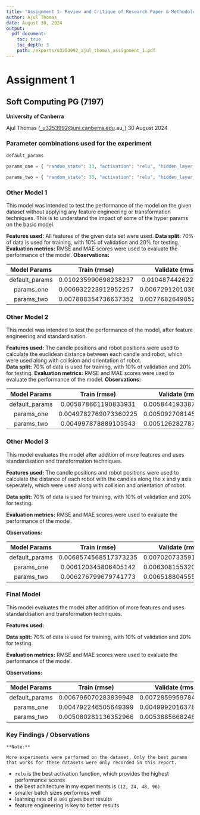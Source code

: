 ```yaml
---
title: "Assignment 1: Review and Critique of Research Paper & Methodology"
author: Ajul Thomas
date: August 30, 2024
output:
  pdf_document:
    toc: true
    toc_depth: 3
    path: /exports/u3253992_ajul_thomas_assignment_1.pdf
---
```


# Assignment 1

## Soft Computing PG (7197)

**University of Canberra**

Ajul Thomas (_u3253992@uni.canberra.edu.au_)
30 August 2024

### Parameter combinations used for the experiment

```py
default_params

params_one = { "random_state": 33, "activation": "relu", "hidden_layer_sizes": (12, 24, 48, 96), "learning_rate_init": 0.001, "batch_size": 20 }

params_two = { "random_state": 33, "activation": "relu", "hidden_layer_sizes": (12, 24, 48, 96), "learning_rate_init": 0.001, "batch_size": 50 }

```

### Other Model 1

This model was intended to test the performance of the model on the given dataset without applying any feature engineering or transformation techniques. This is to understand the impact of some of the hyper params on the basic model.

**Features used:** All features of the given data set were used.
**Data split:** 70% of data is used for training, with 10% of validation and 20% for testing.
**Evaluation metrics:** RMSE and MAE scores were used to evaluate the performance of the model.
**Observations:**

| **Model Params** | **Train** **(rmse)** | **Validate** **(rmse)** | **Test** **(rmse)**  | **Evaluate** **(rmse)** |
| :--------------: | :------------------: | :---------------------: | :------------------: | :---------------------: |
|  default_params  | 0.010235990698238237 |   0.01048744262284605   | 0.009904215868987822 |  0.010028905979234757   |
|    params_one    | 0.006932223912952257 |  0.006729120103675562   | 0.006602403372255023 |  0.006681047017901092   |
|    params_two    | 0.007888354736637352 |  0.007768264985211542   | 0.007381068902074671 |  0.007521259696380296   |

### Other Model 2

This model was intended to test the performance of the model, after feature engineering and standardisation.

**Features used:** The candle positions and robot positions were used to calculate the euclidean distance between each candle and robot, which were used along with collision and orientation of robot.  
**Data split:** 70% of data is used for training, with 10% of validation and 20% for testing.
**Evaluation metrics:** RMSE and MAE scores were used to evaluate the performance of the model.
**Observations:**

| **Model Params** | **Train** **(rmse)**  | **Validate** **(rmse)** |  **Test** **(rmse)**  | **Evaluate** **(rmse)** |
| :--------------: | :-------------------: | :---------------------: | :-------------------: | :---------------------: |
|  default_params  | 0.005878661190833931  |  0.005844193387682432   | 0.006093833720059899  |  0.0059242788541034415  |
|    params_one    | 0.0049782769073360225 |  0.005092708145074442   | 0.0052295245170103765 |  0.005039975722926263   |
|    params_two    | 0.004997878889105543  |  0.005126282787313408   |  0.0052903190521238   |  0.005069214445085569   |

### Other Model 3

This model evaluates the model after addition of more features and uses standardisation and transformation techniques.

**Features used:** The candle positions and robot positions were used to calculate the distance of each robot with the candles along the x and y axis seperately, which were used along with collision and orientation of robot.

**Data split:** 70% of data is used for training, with 10% of validation and 20% for testing.

**Evaluation metrics:** RMSE and MAE scores were used to evaluate the performance of the model.

**Observations:**

| **Model Params** | **Train** **(rmse)**  | **Validate** **(rmse)** | **Test** **(rmse)**  | **Evaluate** **(rmse)** |
| :--------------: | :-------------------: | :---------------------: | :------------------: | :---------------------: |
|  default_params  | 0.0068574568517373235 |  0.007020733591741029   | 0.007275347894259288 |   0.00695737272582952   |
|    params_one    | 0.006120345806405142  |  0.006308155320899452   | 0.006538339639785879 |  0.006222735763526444   |
|    params_two    | 0.006276799679741773  |  0.006518804555387753   | 0.006686550020099288 |  0.006382960851495031   |

### Final Model

This model evaluates the model after addition of more features and uses standardisation and transformation techniques.

**Features used:**

**Data split:** 70% of data is used for training, with 10% of validation and 20% for testing.

**Evaluation metrics:** RMSE and MAE scores were used to evaluate the performance of the model.

**Observations:**

| **Model Params** | **Train** **(rmse)** | **Validate** **(rmse)** |  **Test** **(rmse)**  | **Evaluate** **(rmse)** |
| :--------------: | :------------------: | :---------------------: | :-------------------: | :---------------------: |
|  default_params  | 0.006796070283839948 |  0.007285995978415394   |  0.00728418528200731  |  0.0069427005159541965  |
|    params_one    | 0.004792246505649399 |  0.004999201637891569   | 0.005078654152523908  |  0.004870231346732643   |
|    params_two    | 0.005080281136352966 |  0.005388566824830438   | 0.0054764990968533475 |  0.005190364305617732   |

### Key Findings / Observations

```
**Note:**

More experiments were performed on the dataset, Only the best params that works for these datasets were only recorded in this report.

```

- `relu` is the best activation function, which provides the highest performance scores
- the best achitecture in my experiments is `(12, 24, 48, 96)`
- smaller batch sizes performes well
- learning rate of `0.001` gives best results
- feature engineering is key to better results
